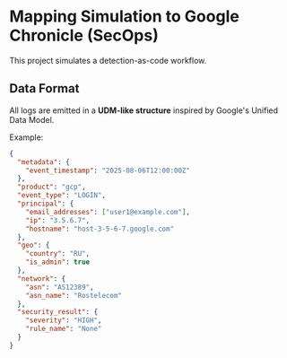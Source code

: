 # Mapping Simulation to Google Chronicle (SecOps)

This project simulates a detection-as-code workflow.

## Data Format
All logs are emitted in a **UDM-like structure** inspired by Google's Unified Data Model.

Example:
```json
{
  "metadata": {
    "event_timestamp": "2025-08-06T12:00:00Z"
  },
  "product": "gcp",
  "event_type": "LOGIN",
  "principal": {
    "email_addresses": ["user1@example.com"],
    "ip": "3.5.6.7",
    "hostname": "host-3-5-6-7.google.com"
  },
  "geo": {
    "country": "RU",
    "is_admin": true
  },
  "network": {
    "asn": "AS12389",
    "asn_name": "Rostelecom"
  },
  "security_result": {
    "severity": "HIGH",
    "rule_name": "None"
  }
}
